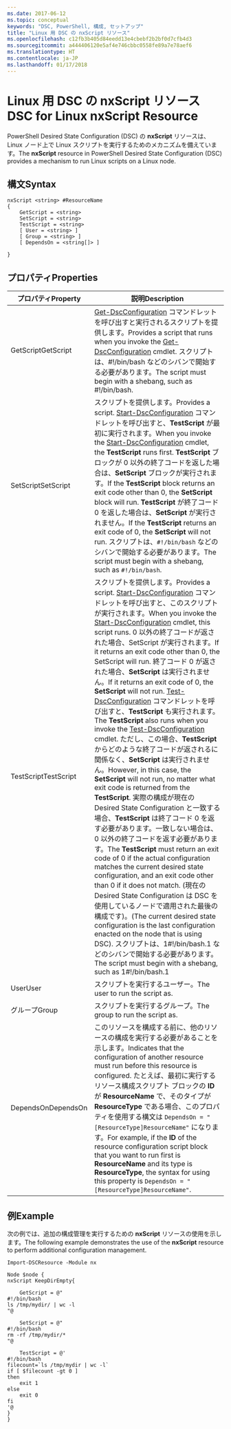 ```yaml
---
ms.date: 2017-06-12
ms.topic: conceptual
keywords: "DSC, PowerShell, 構成, セットアップ"
title: "Linux 用 DSC の nxScript リソース"
ms.openlocfilehash: c12fb3b405d84eedd13e4cbebf2b2bf0d7cfb4d3
ms.sourcegitcommit: a444406120e5af4e746cbbc0558fe89a7e78aef6
ms.translationtype: HT
ms.contentlocale: ja-JP
ms.lasthandoff: 01/17/2018
---
```

# <a name="dsc-for-linux-nxscript-resource"></a><span data-ttu-id="0e560-103">Linux 用 DSC の nxScript リソース</span><span class="sxs-lookup"><span data-stu-id="0e560-103">DSC for Linux nxScript Resource</span></span>

<span data-ttu-id="0e560-104">PowerShell Desired State Configuration (DSC) の **nxScript** リソースは、Linux ノード上で Linux スクリプトを実行するためのメカニズムを備えています。</span><span class="sxs-lookup"><span data-stu-id="0e560-104">The **nxScript** resource in PowerShell Desired State Configuration (DSC) provides a mechanism to run Linux scripts on a Linux node.</span></span>

## <a name="syntax"></a><span data-ttu-id="0e560-105">構文</span><span class="sxs-lookup"><span data-stu-id="0e560-105">Syntax</span></span>

```
nxScript <string> #ResourceName
{
    GetScript = <string>
    SetScript = <string>
    TestScript = <string>
    [ User = <string> ]
    [ Group = <string> ]
    [ DependsOn = <string[]> ]

}
```

## <a name="properties"></a><span data-ttu-id="0e560-106">プロパティ</span><span class="sxs-lookup"><span data-stu-id="0e560-106">Properties</span></span>

|  <span data-ttu-id="0e560-107">プロパティ</span><span class="sxs-lookup"><span data-stu-id="0e560-107">Property</span></span> |  <span data-ttu-id="0e560-108">説明</span><span class="sxs-lookup"><span data-stu-id="0e560-108">Description</span></span> | 
|---|---|
| <span data-ttu-id="0e560-109">GetScript</span><span class="sxs-lookup"><span data-stu-id="0e560-109">GetScript</span></span>| <span data-ttu-id="0e560-110">[Get-DscConfiguration](https://technet.microsoft.com/en-us/library/dn521625.aspx) コマンドレットを呼び出すと実行されるスクリプトを提供します。</span><span class="sxs-lookup"><span data-stu-id="0e560-110">Provides a script that runs when you invoke the [Get-DscConfiguration](https://technet.microsoft.com/en-us/library/dn521625.aspx) cmdlet.</span></span> <span data-ttu-id="0e560-111">スクリプトは、#!/bin/bash などのシバンで開始する必要があります。</span><span class="sxs-lookup"><span data-stu-id="0e560-111">The script must begin with a shebang, such as #!/bin/bash.</span></span>| 
| <span data-ttu-id="0e560-112">SetScript</span><span class="sxs-lookup"><span data-stu-id="0e560-112">SetScript</span></span>| <span data-ttu-id="0e560-113">スクリプトを提供します。</span><span class="sxs-lookup"><span data-stu-id="0e560-113">Provides a script.</span></span> <span data-ttu-id="0e560-114">[Start-DscConfiguration](https://technet.microsoft.com/en-us/library/dn521623.aspx) コマンドレットを呼び出すと、**TestScript** が最初に実行されます。</span><span class="sxs-lookup"><span data-stu-id="0e560-114">When you invoke the [Start-DscConfiguration](https://technet.microsoft.com/en-us/library/dn521623.aspx) cmdlet, the **TestScript** runs first.</span></span> <span data-ttu-id="0e560-115">**TestScript** ブロックが 0 以外の終了コードを返した場合は、**SetScript** ブロックが実行されます。</span><span class="sxs-lookup"><span data-stu-id="0e560-115">If the **TestScript** block returns an exit code other than 0, the **SetScript** block will run.</span></span> <span data-ttu-id="0e560-116">**TestScript** が終了コード 0 を返した場合は、**SetScript** が実行されません。</span><span class="sxs-lookup"><span data-stu-id="0e560-116">If the **TestScript** returns an exit code of 0, the **SetScript** will not run.</span></span> <span data-ttu-id="0e560-117">スクリプトは、`#!/bin/bash` などのシバンで開始する必要があります。</span><span class="sxs-lookup"><span data-stu-id="0e560-117">The script must begin with a shebang, such as `#!/bin/bash`.</span></span>| 
| <span data-ttu-id="0e560-118">TestScript</span><span class="sxs-lookup"><span data-stu-id="0e560-118">TestScript</span></span>| <span data-ttu-id="0e560-119">スクリプトを提供します。</span><span class="sxs-lookup"><span data-stu-id="0e560-119">Provides a script.</span></span> <span data-ttu-id="0e560-120">[Start-DscConfiguration](https://technet.microsoft.com/en-us/library/dn521623.aspx) コマンドレットを呼び出すと、このスクリプトが実行されます。</span><span class="sxs-lookup"><span data-stu-id="0e560-120">When you invoke the [Start-DscConfiguration](https://technet.microsoft.com/en-us/library/dn521623.aspx) cmdlet, this script runs.</span></span> <span data-ttu-id="0e560-121">0 以外の終了コードが返された場合、SetScript が実行されます。</span><span class="sxs-lookup"><span data-stu-id="0e560-121">If it returns an exit code other than 0, the SetScript will run.</span></span> <span data-ttu-id="0e560-122">終了コード 0 が返された場合、**SetScript** は実行されません。</span><span class="sxs-lookup"><span data-stu-id="0e560-122">If it returns an exit code of 0, the **SetScript** will not run.</span></span> <span data-ttu-id="0e560-123">[Test-DscConfiguration](https://technet.microsoft.com/en-us/library/dn407382.aspx) コマンドレットを呼び出すと、**TestScript** も実行されます。</span><span class="sxs-lookup"><span data-stu-id="0e560-123">The **TestScript** also runs when you invoke the [Test-DscConfiguration](https://technet.microsoft.com/en-us/library/dn407382.aspx) cmdlet.</span></span> <span data-ttu-id="0e560-124">ただし、この場合、**TestScript** からどのような終了コードが返されるに関係なく、**SetScript** は実行されません。</span><span class="sxs-lookup"><span data-stu-id="0e560-124">However, in this case, the **SetScript** will not run, no matter what exit code is returned from the **TestScript**.</span></span> <span data-ttu-id="0e560-125">実際の構成が現在の Desired State Configuration と一致する場合、**TestScript** は終了コード 0 を返す必要があります。一致しない場合は、0 以外の終了コードを返す必要があります。</span><span class="sxs-lookup"><span data-stu-id="0e560-125">The **TestScript** must return an exit code of 0 if the actual configuration matches the current desired state configuration, and an exit code other than 0 if it does not match.</span></span> <span data-ttu-id="0e560-126">(現在の Desired State Configuration は DSC を使用しているノードで適用された最後の構成です)。</span><span class="sxs-lookup"><span data-stu-id="0e560-126">(The current desired state configuration is the last configuration enacted on the node that is using DSC).</span></span> <span data-ttu-id="0e560-127">スクリプトは、1#!/bin/bash.1 などのシバンで開始する必要があります。</span><span class="sxs-lookup"><span data-stu-id="0e560-127">The script must begin with a shebang, such as 1#!/bin/bash.1</span></span>| 
| <span data-ttu-id="0e560-128">User</span><span class="sxs-lookup"><span data-stu-id="0e560-128">User</span></span>| <span data-ttu-id="0e560-129">スクリプトを実行するユーザー。</span><span class="sxs-lookup"><span data-stu-id="0e560-129">The user to run the script as.</span></span>| 
| <span data-ttu-id="0e560-130">グループ</span><span class="sxs-lookup"><span data-stu-id="0e560-130">Group</span></span>| <span data-ttu-id="0e560-131">スクリプトを実行するグループ。</span><span class="sxs-lookup"><span data-stu-id="0e560-131">The group to run the script as.</span></span>| 
| <span data-ttu-id="0e560-132">DependsOn</span><span class="sxs-lookup"><span data-stu-id="0e560-132">DependsOn</span></span> | <span data-ttu-id="0e560-133">このリソースを構成する前に、他のリソースの構成を実行する必要があることを示します。</span><span class="sxs-lookup"><span data-stu-id="0e560-133">Indicates that the configuration of another resource must run before this resource is configured.</span></span> <span data-ttu-id="0e560-134">たとえば、最初に実行するリソース構成スクリプト ブロックの **ID** が **ResourceName** で、そのタイプが **ResourceType** である場合、このプロパティを使用する構文は `DependsOn = "[ResourceType]ResourceName"` になります。</span><span class="sxs-lookup"><span data-stu-id="0e560-134">For example, if the **ID** of the resource configuration script block that you want to run first is **ResourceName** and its type is **ResourceType**, the syntax for using this property is `DependsOn = "[ResourceType]ResourceName"`.</span></span>| 

## <a name="example"></a><span data-ttu-id="0e560-135">例</span><span class="sxs-lookup"><span data-stu-id="0e560-135">Example</span></span>

<span data-ttu-id="0e560-136">次の例では、追加の構成管理を実行するための **nxScript** リソースの使用を示します。</span><span class="sxs-lookup"><span data-stu-id="0e560-136">The following example demonstrates the use of the **nxScript** resource to perform additional configuration management.</span></span>

```
Import-DSCResource -Module nx 

Node $node {
nxScript KeepDirEmpty{

    GetScript = @"
#!/bin/bash
ls /tmp/mydir/ | wc -l
"@

    SetScript = @"
#!/bin/bash
rm -rf /tmp/mydir/*
"@

    TestScript = @'
#!/bin/bash
filecount=`ls /tmp/mydir | wc -l`
if [ $filecount -gt 0 ]
then
    exit 1
else
    exit 0
fi
'@
} 
}
```

